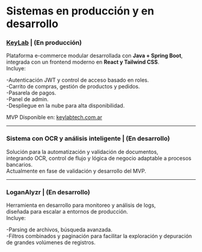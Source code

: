 # Sistemas en producción y en desarrollo

### **[KeyLab](https://keylabtech.com.ar/contact)** | (En producción) 
Plataforma e-commerce modular desarrollada con **Java + Spring Boot**,</br> 
integrada con un frontend moderno en **React y Tailwind CSS**.</br> 
Incluye:

  -Autenticación JWT y control de acceso basado en roles.</br>
  -Carrito de compras, gestión de productos y pedidos.</br>
  -Pasarela de pagos.</br>
  -Panel de admin.</br>
  -Despliegue en la nube para alta disponibilidad.</br>
  
MVP Disponible en: [keylabtech.com.ar](https://keylabtech.com.ar)

---
### **Sistema con OCR y análisis inteligente** | (En desarrollo)
Solución para la automatización y validación de documentos,</br> 
integrando OCR, control de flujo y lógica de negocio adaptable a procesos bancarios.</br>
Actualmente en fase de validación y desarrollo del MVP.

---
### **LoganAlyzr** | (En desarrollo)
Herramienta en desarrollo para monitoreo y análisis de logs, </br>
diseñada para escalar a entornos de producción.</br>
Incluye:

-Parsing de archivos, búsqueda avanzada.</br> 
-Filtros combinados y paginación para facilitar la exploración y depuración de grandes volúmenes de registros.
